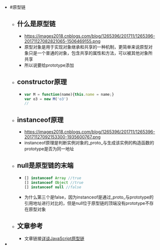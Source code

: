 - #原型链
	- ## 什么是原型链
		- https://images2018.cnblogs.com/blog/1265396/201711/1265396-20171127082821065-1506469155.png
		- 原型对象是用于实现对象继承和共享的一种机制，更简单来说原型对象只是一个普通的对象，包含共享的属性和方法，可以被其他对象所共享
		- 所以说要给prototype添加
	- ## constructor原理
		- ```js
		  var M = function(name){this.name = name;}
		  var o3 = new M('o3')
		  //
		  ```
	- ## instanceof原理
		- https://images2018.cnblogs.com/blog/1265396/201711/1265396-20171127092153300-1935600767.png
		- instanceof原理是判断实例对象的_proto_与生成该实例的构造函数的prototype是否为同一地址
	- ## null是原型链的末端
		- ```js
		  [] instanceof Array //true
		  [] instanceof Object //true
		  [] instanceof null //false
		  ```
		- 为什么第三个是false，因为instanceof是通过_proto_与prototype的引用地址进行对比的，但是null位于原型链的顶端没有prototype不存在原型对象
	- ## 文章参考
		- 文章链接[详谈JavaScript原型链](https://www.cnblogs.com/chengzp/p/prototype.html)
-